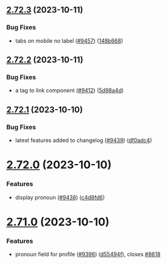 ## [2.72.3](https://github.com/EddieHubCommunity/BioDrop/compare/v2.72.2...v2.72.3) (2023-10-11)


### Bug Fixes

* tabs on mobile no label ([#9457](https://github.com/EddieHubCommunity/BioDrop/issues/9457)) ([148b668](https://github.com/EddieHubCommunity/BioDrop/commit/148b66838203f05fac077e9013f08e399942c4d0))



## [2.72.2](https://github.com/EddieHubCommunity/BioDrop/compare/v2.72.1...v2.72.2) (2023-10-11)


### Bug Fixes

* a tag to link component ([#9412](https://github.com/EddieHubCommunity/BioDrop/issues/9412)) ([5d98a4d](https://github.com/EddieHubCommunity/BioDrop/commit/5d98a4de68e99c511d38c03cc85c84cf6d269642))



## [2.72.1](https://github.com/EddieHubCommunity/BioDrop/compare/v2.72.0...v2.72.1) (2023-10-10)


### Bug Fixes

* latest features added to changelog ([#9439](https://github.com/EddieHubCommunity/BioDrop/issues/9439)) ([df0adc4](https://github.com/EddieHubCommunity/BioDrop/commit/df0adc44b80b366180c109b54fa9e41cacaedc7f))



# [2.72.0](https://github.com/EddieHubCommunity/BioDrop/compare/v2.71.0...v2.72.0) (2023-10-10)


### Features

* display pronoun ([#9438](https://github.com/EddieHubCommunity/BioDrop/issues/9438)) ([c4d8fd6](https://github.com/EddieHubCommunity/BioDrop/commit/c4d8fd63e1c998586ba8b973a3bc59648bb538a9))



# [2.71.0](https://github.com/EddieHubCommunity/BioDrop/compare/v2.70.2...v2.71.0) (2023-10-10)


### Features

* pronoun field for profile ([#9396](https://github.com/EddieHubCommunity/BioDrop/issues/9396)) ([d55494f](https://github.com/EddieHubCommunity/BioDrop/commit/d55494f7be754e1ae3fbd03726e32085aa6dc450)), closes [#8618](https://github.com/EddieHubCommunity/BioDrop/issues/8618)




